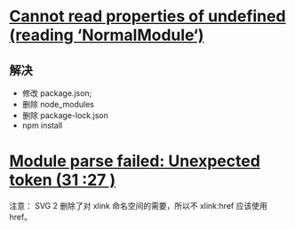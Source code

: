 # [Cannot read properties of undefined (reading ‘NormalModule‘)](https://better.blog.csdn.net/article/details/122687145?spm=1001.2101.3001.6661.1&utm_medium=distribute.pc_relevant_t0.none-task-blog-2%7Edefault%7ECTRLIST%7ERate-1.pc_relevant_antiscanv2&depth_1-utm_source=distribute.pc_relevant_t0.none-task-blog-2%7Edefault%7ECTRLIST%7ERate-1.pc_relevant_antiscanv2&utm_relevant_index=1)

## 解决

- 修改 package.json;
- 删除 node_modules
- 删除 package-lock.json
- npm install

# [Module parse failed: Unexpected token (31 :27 )](https://blog.csdn.net/py_boy/article/details/121576673)

注意： SVG 2 删除了对 xlink 命名空间的需要，所以不 xlink:href 应该使用 href。
